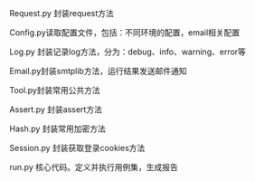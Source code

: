 Request.py 封装request方法

Config.py读取配置文件，包括：不同环境的配置，email相关配置

Log.py 封装记录log方法，分为：debug、info、warning、error等

Email.py封装smtplib方法，运行结果发送邮件通知

Tool.py封装常用公共方法

Assert.py 封装assert方法

Hash.py 封装常用加密方法

Session.py 封装获取登录cookies方法

run.py 核心代码。定义并执行用例集，生成报告
